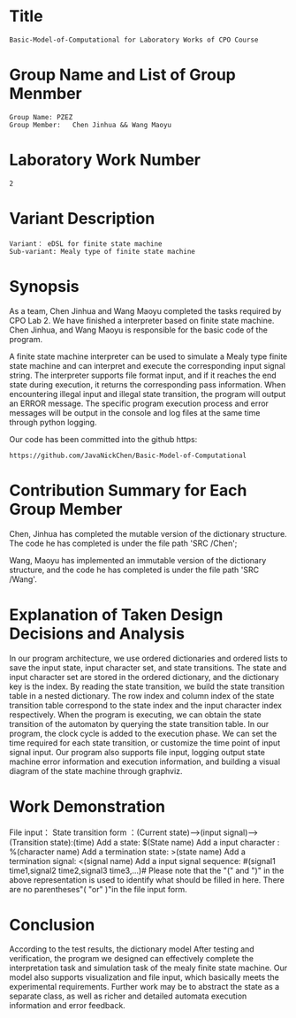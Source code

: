 

# Title  
	Basic-Model-of-Computational for Laboratory Works of CPO Course    
	
# Group Name and List of Group Menmber      
	Group Name: PZEZ  
	Group Member:   Chen Jinhua && Wang Maoyu       
	
# Laboratory Work Number    
	2    
	
# Variant Description   
	Variant： eDSL for finite state machine
    Sub-variant: Mealy type of finite state machine    
	
# Synopsis
As a team, Chen Jinhua and Wang Maoyu completed the tasks required by CPO Lab 2. We have finished a interpreter based on finite state machine. Chen Jinhua, and Wang Maoyu is responsible for the basic code of the program.

A finite state machine interpreter can be used to simulate a Mealy type finite state machine and can interpret and execute the corresponding input signal string. The interpreter supports file format input, and if it reaches the end state during execution, it returns the corresponding pass information. When encountering illegal input and illegal state transition, the program will output an ERROR message. The specific program execution process and error messages will be output in the console and log files at the same time through python logging. 

Our code has been committed into the github https: 
      
	https://github.com/JavaNickChen/Basic-Model-of-Computational    

# Contribution Summary for Each Group Member
Chen, Jinhua has completed the mutable version of the dictionary structure. The code he has completed is under the file path 'SRC /Chen';     
 
Wang, Maoyu has implemented an immutable version of the dictionary structure, and the code he has completed is under the file path 'SRC /Wang'.    

# Explanation of Taken Design Decisions and Analysis   

In our program architecture, we use ordered dictionaries and ordered lists to save the input state, input character set, and state transitions. The state and input character set are stored in the ordered dictionary, and the dictionary key is the index. By reading the state transition, we build the state transition table in a nested dictionary. The row index and column index of the state transition table correspond to the state index and the input character index respectively. When the program is executing, we can obtain the state transition of the automaton by querying the state transition table. 
In our program, the clock cycle is added to the execution phase. We can set the time required for each state transition, or customize the time point of input signal input. 
Our program also supports file input, logging output state machine error information and execution information, and building a visual diagram of the state machine through graphviz. 

# Work Demonstration

File input：
State transition form ：(Current state)-->(input signal)-->(Transition state):(time)
Add a state: $(State name)
Add a input character : %(character name)
Add a termination state: >(state name)
Add a termination signal: <(signal name)
Add a input signal sequence: #(signal1 time1,signal2 time2,signal3 time3,...)#
Please note that the  "(" and ")" in the above representation is used to identify what should be filled in here. There are no parentheses"( "or" )"in the file input form.

# Conclusion   
According to the test results, the dictionary model After testing and verification, the program we designed can effectively complete the interpretation task and simulation task of the mealy finite state machine. Our model also supports visualization and file input, which basically meets the experimental requirements. Further work may be to abstract the state as a separate class, as well as richer and detailed automata execution information and error feedback.
